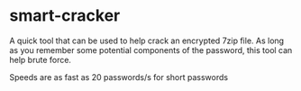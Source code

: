 # smart-cracker

A quick tool that can be used to help crack an encrypted 7zip file. 
As long as you remember some potential components of the password, this tool can help brute force.

Speeds are as fast as 20 passwords/s for short passwords
